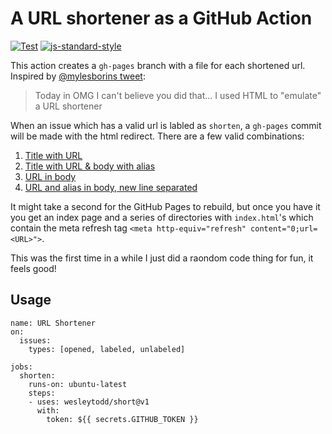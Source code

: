 # A URL shortener as a GitHub Action

[![Test](https://github.com/wesleytodd/short/workflows/Test/badge.svg)](https://github.com/wesleytodd/short/actions?query=workflow%3Atest)
[![js-standard-style](https://img.shields.io/badge/code%20style-standard-brightgreen.svg)](https://github.com/standard/standard)

This action creates a `gh-pages` branch with a file for each shortened url.  Inspired by [@mylesborins tweet](https://twitter.com/MylesBorins/status/1108241556782370816):

> Today in OMG I can't believe you did that... I used HTML to "emulate" a URL shortener

When an issue which has a valid url is labled as `shorten`, a `gh-pages` commit will be made with the html redirect.  There are a few valid combinations:

1. [Title with URL](https://github.com/wesleytodd/short/issues/2)
1. [Title with URL & body with alias](https://github.com/wesleytodd/short/issues/5)
1. [URL in body](https://github.com/wesleytodd/short/issues/3)
1. [URL and alias in body, new line separated](https://github.com/wesleytodd/short/issues/4)

It might take a second for the GitHub Pages to rebuild, but once you have it you get an index page and a series of directories with `index.html`'s which contain
the meta refresh tag `<meta http-equiv="refresh" content="0;url=<URL>">`.

This was the first time in a while I just did a raondom code thing for fun, it feels good!

## Usage

```
name: URL Shortener
on:
  issues:
    types: [opened, labeled, unlabeled]

jobs:
  shorten:
    runs-on: ubuntu-latest
    steps:
    - uses: wesleytodd/short@v1
      with:
        token: ${{ secrets.GITHUB_TOKEN }}
```
